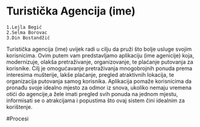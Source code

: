 # Turistička Agencija (ime)
```
1.Lejla Begić
2.Selma Borovac
3.Din Bostandžić
```
Turistička agencija (ime) uvijek radi u cilju da pruži što bolje usluge svojim korisnicima. Ovim putem vam predstavljamo aplikaciju (ime agenicije) koja, modernizuje, olakša pretraživanje, organizovanje, te plaćanje putovanja za korisnike. Cilj je omogućavanje pretraživanja mnogobrojnih ponuda prema interesima mušterije, lakše plaćanje, pregled atraktivnih lokacija, te organizacija putovanja samog korisnika. Aplikacija pomaže korisnicima da pronađu svoje idealno mjesto za odmor iz snova, ukoliko nemaju vremena otići do agencije,a žele imati pregled svih ponuda na jednom mjestu, informisati se o atrakcijama i popustima što ovaj sistem čini idealnim za korištenje.

#Procesi



